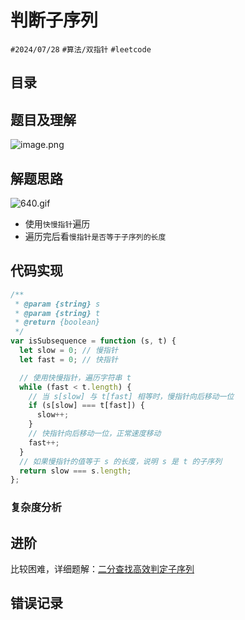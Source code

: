 
# 判断子序列


`#2024/07/28` `#算法/双指针`  `#leetcode` 


## 目录
<!-- toc -->
 ## 题目及理解 

![image.png](https://832-1310531898.cos.ap-beijing.myqcloud.com/100200a42cdfb5c4b386f9fa25baf3b1.png)

## 解题思路

![640.gif](https://832-1310531898.cos.ap-beijing.myqcloud.com/fd27ca36abe5b0ffbc24048d5e39f11e.gif)

- 使用`快慢指针`遍历
- 遍历完后看`慢指针是否等于子序列的长度`

## 代码实现

```javascript
/**
 * @param {string} s
 * @param {string} t
 * @return {boolean}
 */
var isSubsequence = function (s, t) {
  let slow = 0; // 慢指针
  let fast = 0; // 快指针

  // 使用快慢指针，遍历字符串 t
  while (fast < t.length) {
    // 当 s[slow] 与 t[fast] 相等时，慢指针向后移动一位
    if (s[slow] === t[fast]) {
      slow++;
    }
    // 快指针向后移动一位，正常速度移动
    fast++;
  }
  // 如果慢指针的值等于 s 的长度，说明 s 是 t 的子序列
  return slow === s.length;
};

```

### 复杂度分析

## 进阶

比较困难，详细题解：[二分查找高效判定子序列](https://labuladong.online/algo/frequency-interview/binary-search-subsequence/)

## 错误记录

